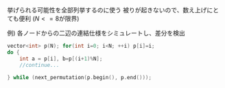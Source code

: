 挙げられる可能性を全部列挙するのに使う
被りが起きないので、数え上げにとても便利 ($N <=8$が限界)

例) 各ノードからの二辺の連結仕様をシミュレートし、差分を検出

~~~cpp
vector<int> p(N); for(int i=0; i<N; ++i) p[i]=i;
do {
	int a = p[i], b=p[(i+1)%N];
	//continue...
	
} while (next_permutation(p.begin(), p.end()));
~~~